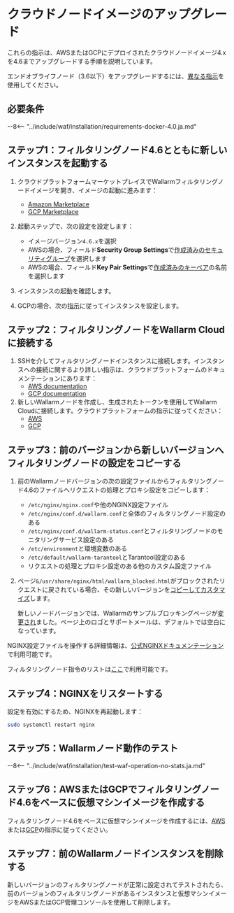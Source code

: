 [wallarm-status-instr]:             ../admin-en/configure-statistics-service.ja.md
[memory-instr]:                     ../admin-en/configuration-guides/allocate-memory-for-waf-node.ja.md
[waf-directives-instr]:             ../admin-en/configure-parameters-en.ja.md
[ptrav-attack-docs]:                ../attacks-vulns-list.ja.md#path-traversal
[attacks-in-ui-image]:              ../images/admin-guides/test-attacks-quickstart.png
[nginx-process-time-limit-docs]:    ../admin-en/configure-parameters-en.ja.md#wallarm_process_time_limit
[nginx-process-time-limit-block-docs]:  ../admin-en/configure-parameters-en.ja.md#wallarm_process_time_limit_block
[overlimit-res-rule-docs]:           ../user-guides/rules/configure-overlimit-res-detection.ja.md
[graylist-docs]:                     ../user-guides/ip-lists/graylist.ja.md
[waf-mode-instr]:                   ../admin-en/configure-wallarm-mode.ja.md

# クラウドノードイメージのアップグレード

これらの指示は、AWSまたはGCPにデプロイされたクラウドノードイメージ4.xを4.6までアップグレードする手順を説明しています。

エンドオブライフノード（3.6以下）をアップグレードするには、[異なる指示](older-versions/cloud-image.ja.md)を使用してください。

## 必要条件

--8<-- "../include/waf/installation/requirements-docker-4.0.ja.md"

## ステップ1：フィルタリングノード4.6とともに新しいインスタンスを起動する

1. クラウドプラットフォームマーケットプレイスでWallarmフィルタリングノードイメージを開き、イメージの起動に進みます：
      * [Amazon Marketplace](https://aws.amazon.com/marketplace/pp/B073VRFXSD)
      * [GCP Marketplace](https://console.cloud.google.com/marketplace/details/wallarm-node-195710/wallarm-node)
2. 起動ステップで、次の設定を設定します：

      * イメージバージョン`4.6.x`を選択
      * AWSの場合、フィールド**Security Group Settings**で[作成済みのセキュリティグループ](../installation/cloud-platforms/aws/ami.ja.md#2-create-a-security-group)を選択します
      * AWSの場合、フィールド**Key Pair Settings**で[作成済みのキーペア](../installation/cloud-platforms/aws/ami.ja.md#1-create-a-pair-of-ssh-keys)の名前を選択します
3. インスタンスの起動を確認します。
4. GCPの場合、次の[指示](../installation/cloud-platforms/gcp/machine-image.ja.md#2-configure-the-filtering-node-instance)に従ってインスタンスを設定します。

## ステップ2：フィルタリングノードをWallarm Cloudに接続する

1. SSHを介してフィルタリングノードインスタンスに接続します。インスタンスへの接続に関するより詳しい指示は、クラウドプラットフォームのドキュメンテーションにあります：
      * [AWS documentation](https://docs.aws.amazon.com/AWSEC2/latest/UserGuide/AccessingInstances.html)
      * [GCP documentation](https://cloud.google.com/compute/docs/instances/connecting-to-instance)
2. 新しいWallarmノードを作成し、生成されたトークンを使用してWallarm Cloudに接続します。クラウドプラットフォームの指示に従ってください：
      * [AWS](../installation/cloud-platforms/aws/ami.ja.md#5-connect-the-filtering-node-to-the-wallarm-cloud)
      * [GCP](../installation/cloud-platforms/gcp/machine-image.ja.md#4-connect-the-filtering-node-to-the-wallarm-cloud)

## ステップ3：前のバージョンから新しいバージョンへフィルタリングノードの設定をコピーする

1. 前のWallarmノードバージョンの次の設定ファイルからフィルタリングノード4.6のファイルへリクエストの処理とプロキシ設定をコピーします：

      * `/etc/nginx/nginx.conf`や他のNGINX設定ファイル
      * `/etc/nginx/conf.d/wallarm.conf`と全体のフィルタリングノード設定のある
      * `/etc/nginx/conf.d/wallarm-status.conf`とフィルタリングノードのモニタリングサービス設定のある
      * `/etc/environment`と環境変数のある
      * `/etc/default/wallarm-tarantool`とTarantool設定のある
      * リクエストの処理とプロキシ設定のある他のカスタム設定ファイル
1. ページ`&/usr/share/nginx/html/wallarm_blocked.html`がブロックされたリクエストに戻されている場合、その新しいバージョンを[コピーしてカスタマイズ](../admin-en/configuration-guides/configure-block-page-and-code.ja.md#customizing-sample-blocking-page)します。

      新しいノードバージョンでは、Wallarmのサンプルブロッキングページが[変更され](what-is-new.ja.md#new-blocking-page)ました。ページ上のロゴとサポートメールは、デフォルトでは空白になっています。

NGINX設定ファイルを操作する詳細情報は、[公式NGINXドキュメンテーション](https://nginx.org/docs/beginners_guide.html)で利用可能です。

フィルタリングノード指令のリストは[ここ](../admin-en/configure-parameters-en.ja.md)で利用可能です。

## ステップ4：NGINXをリスタートする

設定を有効にするため、NGINXを再起動します：

```bash
sudo systemctl restart nginx
```

## ステップ5：Wallarmノード動作のテスト

--8<-- "../include/waf/installation/test-waf-operation-no-stats.ja.md"

## ステップ6：AWSまたはGCPでフィルタリングノード4.6をベースに仮想マシンイメージを作成する

フィルタリングノード4.6をベースに仮想マシンイメージを作成するには、[AWS](../admin-en/installation-guides/amazon-cloud/create-image.ja.md)または[GCP](../admin-en/installation-guides/google-cloud/create-image.ja.md)の指示に従ってください。

## ステップ7：前のWallarmノードインスタンスを削除する

新しいバージョンのフィルタリングノードが正常に設定されてテストされたら、前のバージョンのフィルタリングノードがあるインスタンスと仮想マシンイメージをAWSまたはGCP管理コンソールを使用して削除します。